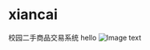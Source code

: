 # xiancai
校园二手商品交易系统
hello
![Image text](https://github.com/x-shunshun/xiancai/raw/master/img_folder/主页面.png)

